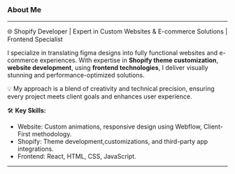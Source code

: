 
### About Me
<base target="_blank">

---


🌐 Shopify Developer | Expert in Custom Websites & E-commerce Solutions | Frontend Specialist  

 
I specialize in translating figma designs into fully functional websites and e-commerce experiences. With expertise in **Shopify theme customization**, **website  development**,  using **frontend technologies**, I deliver visually stunning and performance-optimized solutions.  

💡 My approach is a blend of creativity and technical precision, ensuring every project meets client goals and enhances user experience.  

🛠️ **Key Skills:**  
- Website: Custom animations, responsive design using Webflow, Client-First methodology.  
- Shopify: Theme development,customizations, and third-party app integrations.  
- Frontend: React, HTML, CSS, JavaScript.  

---


  
<br>


<!--
Hi there 👋
**lblake/lblake** is a ✨ _special_ ✨ repository because its `README.md` (this file) appears on your GitHub profile.

Here are some ideas to get you started:

- 🔭 I’m currently working on ...
- 🌱 I’m currently learning ...
- 👯 I’m looking to collaborate on ...
- 🤔 I’m looking for help with ...
- 💬 Ask me about ...
- 📫 How to reach me: ...
- 😄 Pronouns: ...
- ⚡ Fun fact: ...
-->
